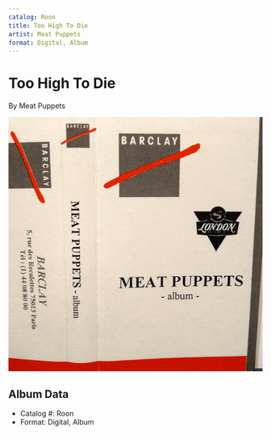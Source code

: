```yaml
---
catalog: Roon
title: Too High To Die
artist: Meat Puppets
format: Digital, Album
---
```


# Too High To Die

By Meat Puppets

![](../../assets/albumcovers/Meat_Puppets-Too_High_To_Die.png)

## Album Data

- Catalog #: Roon
- Format: Digital, Album

